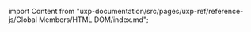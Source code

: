 
import Content from "uxp-documentation/src/pages/uxp-ref/reference-js/Global Members/HTML DOM/index.md";

<Content query="product=xd"/>
